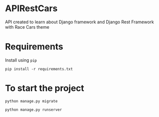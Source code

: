 # APIRestCars 

API created to learn about Django framework and Django Rest Framework with Race Cars theme

# Requirements

Install using `pip`

```pip install -r requirements.txt```

# To start the project

```python manage.py migrate```

```python manage.py runserver```


